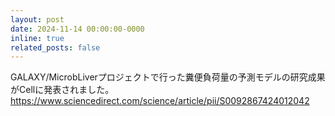 ```yaml
---
layout: post
date: 2024-11-14 00:00:00-0000
inline: true
related_posts: false
---
```


GALAXY/MicrobLiverプロジェクトで行った糞便負荷量の予測モデルの研究成果がCellに発表されました。
<a href="https://www.sciencedirect.com/science/article/pii/S0092867424012042" target="_blank" rel="noopener noreferrer">
  https://www.sciencedirect.com/science/article/pii/S0092867424012042
</a>
